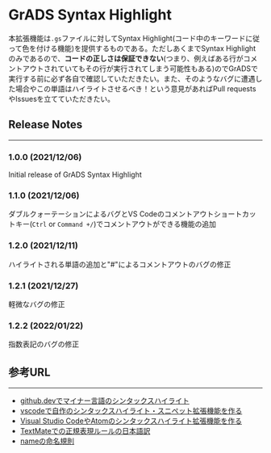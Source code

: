 # GrADS Syntax Highlight

本拡張機能は`.gs`ファイルに対してSyntax Highlight(コード中のキーワードに従って色を付ける機能)を提供するものである。ただしあくまでSyntax Highlightのみであるので、**コードの正しさは保証できない**(つまり、例えばある行がコメントアウトされていてもその行が実行されてしまう可能性もある)のでGrADSで実行する前に必ず各自で確認していただきたい。また、そのようなバグに遭遇した場合やこの単語はハイライトさせるべき！という意見があればPull requestsやIssuesを立てていただきたい。

<!-- ## インストールと使い方

--- -->

<!-- 使用するには以下の手順に従う。

**※VS Codeで`.gs`ファイルを書く人は`Remote-SSH`も使っている人だと思うので以下の手順ではそれを想定し、stormの環境で書いている。他の計算機でも使いたい場合は`scp`や`Winscp`等を使って本拡張機能を転送すれば動くはずである。`Remote-SSH`についての説明はここでは割愛するので、わからない人は他の詳しい人に聞いてほしい。**

1. 以下のコマンドで`storm`の`/work1/toida/`以下にある`grads-syntax-highlight`をあなたのホームディレクトリ以下の`vscode-server/extensions`ディレクトリにコピーする。
   * `cp -r /work1/toida/grads-syntax-highlight /home/[YOUR USER NAME]/.vscode-server/extensions/`

2. `Ctrl`(Macの人は`Command`)`+Shift+X`で拡張機能一覧を開き、`grads-syntax-highlight`がstormの欄にインストールされていることを確認する(おそらく下の方にあるはずである)。

3. VS Codeを再起動した後、最初は適当な`.gs`ファイルを開き、右下のCRLF(あるいはLF)と書かれた場所の1つ右の言語モードの選択(下の画像ではMarkdownと書かれている場所、デフォルトでは`プレーンテキスト`となっているはず)をクリックし、その後出てくるウィンドウで`'.gs'に対するファイルの関連付けの構成...`をクリックし、`GrADS`を選択する。すると今開いている`.gs`ファイルのコードがハイライトされる。<br>
   ![参考画像](https://user-images.githubusercontent.com/76525239/144768604-86f39a7a-2f8f-4262-94b4-72cb29d572ed.png)

4. 以降は`.gs`ファイルを開けば自動でハイライトしてくれるはずであるが、されない場合は上記手順3を再度行ってほしい。 -->

## Release Notes

---

### 1.0.0 (2021/12/06)

Initial release of GrADS Syntax Highlight

### 1.1.0 (2021/12/06)

ダブルクォーテーションによるバグとVS Codeのコメントアウトショートカットキー(`Ctrl` or `Command +/`)でコメントアウトができる機能の追加

### 1.2.0 (2021/12/11)

ハイライトされる単語の追加と"#"によるコメントアウトのバグの修正

### 1.2.1 (2021/12/27)

軽微なバグの修正

### 1.2.2 (2022/01/22)

指数表記のバグの修正

## 参考URL

---

* [github.devでマイナー言語のシンタックスハイライト](https://www.slideshare.net/kyusque/vscode-conference-japan-2021-kyusque)
* [vscodeで自作のシンタックスハイライト・スニペット拡張機能を作る](https://qiita.com/OrukRed/items/03f0e38e0f8553ee35d2#%E6%8B%A1%E5%BC%B5%E6%A9%9F%E8%83%BD%E3%82%92%E5%8F%96%E3%82%8A%E8%BE%BC%E3%82%80)
* [Visual Studio CodeやAtomのシンタックスハイライト拡張機能を作る](https://qiita.com/maxfie1d/items/51af2984b7a628c41a94)
* [TextMateでの正規表現ルールの日本語訳](https://macromates.com/manual/ja/regular_expressions)
* [nameの命名規則](https://macromates.com/manual/en/language_grammars)
